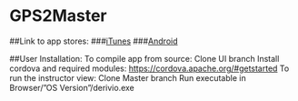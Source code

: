 # GPS2Master

##Link to app stores: 
###[iTunes](
https://itunes.apple.com/us/app/deriv.io/id1098930135?mt=8)
###[Android](
https://play.google.com/store/apps/details?id=edu.umontana.derivio)

##User Installation:
To compile app from source:
Clone UI branch
Install cordova and required modules:
https://cordova.apache.org/#getstarted
To run the instructor view:
Clone Master branch
Run executable in Browser/”OS Version”/derivio.exe

